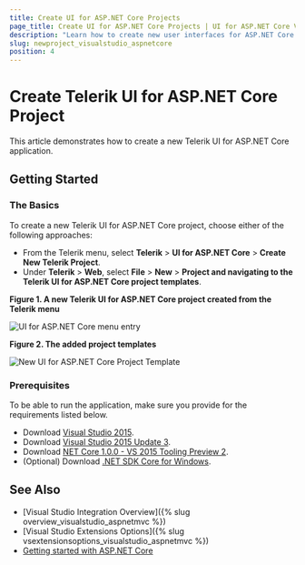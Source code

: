 ```yaml
---
title: Create UI for ASP.NET Core Projects
page_title: Create UI for ASP.NET Core Projects | UI for ASP.NET Core Visual Studio Integration
description: "Learn how to create new user interfaces for ASP.NET Core applications."
slug: newproject_visualstudio_aspnetcore
position: 4
---
```


# Create Telerik UI for ASP.NET Core Project

This article demonstrates how to create a new Telerik UI for ASP.NET Core application.

## Getting Started

### The Basics

To create a new Telerik UI for ASP.NET Core project, choose either of the following approaches:

* From the Telerik menu, select **Telerik** > **UI for ASP.NET Core** > **Create New Telerik Project**.
* Under **Telerik** > **Web**, select **File** > **New** > **Project and navigating to the Telerik UI for ASP.NET Core project templates**.

**Figure 1. A new Telerik UI for ASP.NET Core project created from the Telerik menu**

![UI for ASP.NET Core menu entry](/vs-integration/images/create-new-core.png)

**Figure 2. The added project templates**

![New UI for ASP.NET Core Project Template](/vs-integration/images/add-template-core.png)

### Prerequisites

To be able to run the application, make sure you provide for the requirements listed below.

- Download [Visual Studio 2015](https://www.visualstudio.com/en-us/downloads/download-visual-studio-vs.aspx).
- Download [Visual Studio 2015 Update 3](https://www.visualstudio.com/en-us/news/releasenotes/vs2015-update3-vs).
- Download [NET Core 1.0.0 - VS 2015 Tooling Preview 2](https://www.microsoft.com/net/core#windows).
- (Optional) Download [.NET SDK Core for Windows](https://www.microsoft.com/net/core#windows).

## See Also

* [Visual Studio Integration Overview]({% slug overview_visualstudio_aspnetmvc %})
* [Visual Studio Extensions Options]({% slug vsextensionsoptions_visualstudio_aspnetmvc %})
* [Getting started with ASP.NET Core](http://docs.telerik.com/aspnet-core/introduction)
